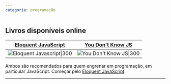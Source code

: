 ```yaml
---
categoria: programação
---
```

## Livros disponíveis online

[Eloquent JavaScript](https://eloquentjavascript.net/) | [You Don't Know JS](https://github.com/getify/You-Dont-Know-JS)
:--:| :--: 
![Eloquent Javascript\|300](https://eloquentjavascript.net/img/cover.jpg) | ![You Don't Know JS\|300](https://raw.githubusercontent.com/getify/You-Dont-Know-JS/2nd-ed/get-started/images/cover.png)
Ambos são recomendados para quem engrenar em programação, em particular JavaScript.
Começar pelo [Eloquent JavaScript](https://eloquentjavascript.net/).

----

